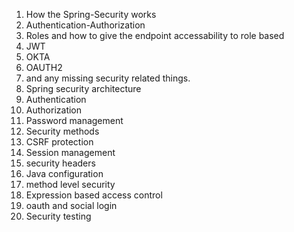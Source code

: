 1. How the Spring-Security works
2. Authentication-Authorization
3. Roles and how to give the endpoint accessability to role based
4. JWT
5. OKTA
6. OAUTH2
7. and any missing security related things.
8. Spring security architecture
9. Authentication
10. Authorization
11. Password management
12. Security methods
13. CSRF protection
14. Session management
15. security headers
16. Java configuration
17. method level security
18. Expression based access control
19. oauth and social login
20. Security testing
